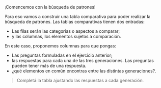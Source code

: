 ¡Comencemos con la búsqueda de patrones!

Para eso vamos a construir una tabla comparativa para poder realizar la búsqueda de patrones.  Las tablas comparativas tienen dos entradas:

* Las filas serán las categorías o aspectos a comparar;
* y las columnas, los elementos sujetos a comparación.

En este caso, proponemos columnas para que pongas:

* Las preguntas formuladas en el ejercicio anterior;
* las respuestas para cada una de las tres generaciones. Las preguntas pueden tener más de una respuesta.
* ¿qué elementos en común encontras entre las distintas generaciones?.

> Completá la tabla ajustando las respuestas a cada generación.
